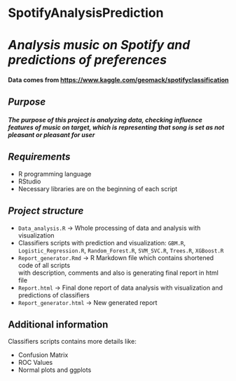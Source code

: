 # SpotifyAnalysisPrediction
# *Analysis music on Spotify and predictions of preferences*

#### Data comes from https://www.kaggle.com/geomack/spotifyclassification

## *Purpose*
##### The purpose of this project is analyzing data, checking influence features of music on target, which is representing that song is set as not pleasant or pleasant for user


## *Requirements*
* R programming language
* RStudio
* Necessary libraries are on the beginning of each script

## *Project structure*
* `Data_analysis.R` -> Whole processing of data and analysis with visualization 
* Classifiers scripts with prediction and visualization: `GBM.R`, `Logistic_Regression.R`, `Random_Forest.R`,
 `SVM_SVC.R`, `Trees.R`, `XGBoost.R`
* `Report_generator.Rmd` -> R Markdown file which contains shortened code of all scripts  
with description, comments and also is generating final report in html file
* `Report.html` -> Final done report of data analysis with visualization and predictions of classifiers
* `Report_generator.html` -> New generated report

## Additional information
Classifiers scripts contains more details like:
* Confusion Matrix
* ROC Values
* Normal plots and ggplots


